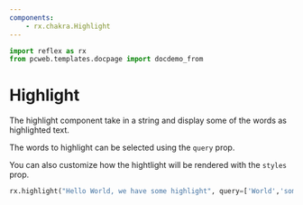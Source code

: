 ```yaml
---
components:
    - rx.chakra.Highlight
---
```


```python exec
import reflex as rx
from pcweb.templates.docpage import docdemo_from
```

# Highlight

The highlight component take in a string and display some of the words as highlighted text.

The words to highlight can be selected using the `query` prop.

You can also customize how the hightlight will be rendered with the `styles` prop.

```python demo
rx.highlight("Hello World, we have some highlight", query=['World','some'], styles={ 'px': '2', 'py': '1', 'rounded': 'full', 'bg': 'grey' })
```